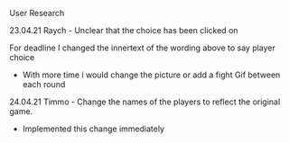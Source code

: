 User Research 
 
23.04.21
Raych - Unclear that the choice has been clicked on
 
For deadline I changed the innertext of the wording above to say player choice
- With more time i would change the picture or add a fight Gif between each round
 
24.04.21 
Timmo - Change the names of the players to reflect the original game. 
- Implemented this change immediately 

